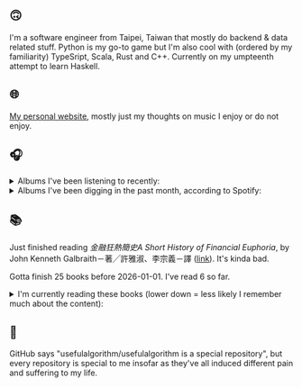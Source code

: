 ## 🙃

I'm a software engineer from Taipei, Taiwan that mostly do backend & data related stuff. Python is my go-to game but I'm also cool with (ordered by my familiarity) TypeSript, Scala, Rust and C++. Currently on my umpteenth attempt to learn Haskell.

## 🌐

[My personal website](https://usefulalgorithm.github.io/), mostly just my thoughts on music I enjoy or do not enjoy.

## 🎧

<details>
<summary>Albums I've been listening to recently:</summary>

- _Ephemera_, by Fergus Jones, Perko
- _Decide Which Way The Eyes Are Looking_, by Lina Tullgren
- _Only Good Dreams for Me_, by Zaumne
- _Strange Meridians_, by upsammy
- _Aether Ore_, by X or Size
- _The Price / Mimicry_, by Bruce
- _choke enough_, by Oklou

</details>

<details>
<summary>Albums I've been digging in the past month, according to Spotify:</summary>

- _Only Good Dreams for Me_, by Zaumne
- _Skinned_, by ML Buch
- _卵_, by betcover!!
- _Muuntautuja_, by Oranssi Pazuzu
- _Endlessness_, by Nala Sinephro
- _馬_, by betcover!!
- _城堡_, by Jolin Tsai
- _If I don't make it, I love u_, by Still House Plants
- _HEAL_, by Pavel Milyakov, Lucas Dupuy
- _浪費愛情_, by 小安
- _Strange Meridians_, by upsammy
- _Ephemera_, by Fergus Jones, Perko
- _Intrinsic Rhythm_, by Perila
- _Decide Which Way The Eyes Are Looking_, by Lina Tullgren
- _How to Rescue Things_, by Bill Orcutt
- _Larderello_, by Dos Monos
- _11100011_, by Asian Glow
- _You Only Die 1nce_, by Freddie Gibbs
- _Energy! Come On!_, by Energy
- _CODE NOIR_, by Quinton Barnes
- _Area Silenzio_, by eat-girls
- _Trellis_, by Lifted

</details>

## 📚

Just finished reading _金融狂熱簡史A Short History of Financial Euphoria_, by John Kenneth Galbraith－著╱許雅淑、李宗義－譯 ([link](https://hardcover.app/books/a-short-history-of-financial-euphoria-1990)). It's kinda bad.

Gotta finish 25 books before 2026-01-01. I've read 6 so far.

<details>
<summary>I'm currently reading these books (lower down = less likely I remember much about the content):</summary>

- _The Absence of Myth: Writings on Surrealism_, by Georges Bataille, Michael   Richardson ([link](https://hardcover.app/books/the-absence-of-myth-writings-on-surrealism))
- _Genesis and Trace: Derrida Reading Husserl and Heidegger_, by Paola Marrati, Simon Sparks ([link](https://hardcover.app/books/genesis-and-trace))
- _Philosophical Chemistry: Genealogy of a Scientific Field_, by Manuel DeLanda ([link](https://hardcover.app/books/philosophical-chemistry))
- _Political Categories: Thinking Beyond Concepts_, by Michael Marder ([link](https://hardcover.app/books/political-categories))
- _Regeneration_, by Pat Barker ([link](https://hardcover.app/books/regeneration-1991))
- _K-punk_, by Mark Fisher ([link](https://hardcover.app/books/k-punk-2018))
- _A Biography of Ordinary Man: On Authorities and Minorities_, by François Laruelle, Jessie Hock, and friends ([link](https://hardcover.app/books/a-biography-of-ordinary-man))
- _A Short History of Decay_, by Emil M. Cioran, Richard Howard ([link](https://hardcover.app/books/a-short-history-of-decay))
- _Anti-Oedipus_, by Gilles Deleuze, Félix Guattari, and friends ([link](https://hardcover.app/books/anti-oedipus))
- _A Thousand Plateaus_, by Gilles Deleuze ([link](https://hardcover.app/books/a-thousand-plateaus))

</details>

## 💬

GitHub says "usefulalgorithm/usefulalgorithm is a special repository", but every repository is special to me insofar as they've all induced different pain and suffering to my life.